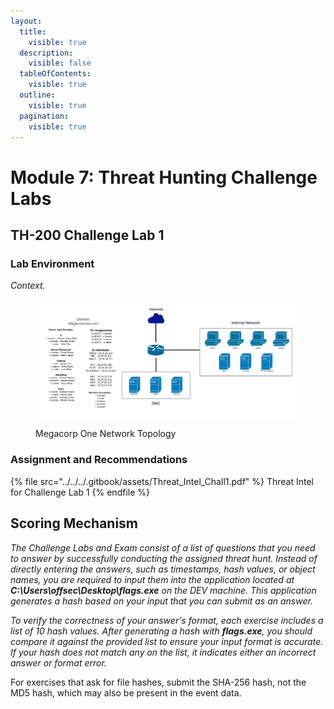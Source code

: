 ```yaml
---
layout:
  title:
    visible: true
  description:
    visible: false
  tableOfContents:
    visible: true
  outline:
    visible: true
  pagination:
    visible: true
---
```


# Module 7: Threat Hunting Challenge Labs

## TH-200 Challenge Lab 1

### Lab Environment

_Context._

<figure><img src="../../../.gitbook/assets/image (1) (1) (1) (1) (1) (1) (1).png" alt=""><figcaption><p>Megacorp One Network Topology</p></figcaption></figure>

### Assignment and Recommendations

{% file src="../../../.gitbook/assets/Threat_Intel_Chall1.pdf" %}
Threat Intel for Challenge Lab 1
{% endfile %}

## Scoring Mechanism

_The Challenge Labs and Exam consist of a list of questions that you need to answer by successfully conducting the assigned threat hunt. Instead of directly entering the answers, such as timestamps, hash values, or object names, you are required to input them into the application located at **C:\Users\offsec\Desktop\flags.exe** on the DEV machine. This application generates a hash based on your input that you can submit as an answer._

_To verify the correctness of your answer's format, each exercise includes a list of 10 hash values. After generating a hash with **flags.exe**, you should compare it against the provided list to ensure your input format is accurate. If your hash does not match any on the list, it indicates either an incorrect answer or format error._

For exercises that ask for file hashes, submit the SHA-256 hash, not the MD5 hash, which may also be present in the event data.

